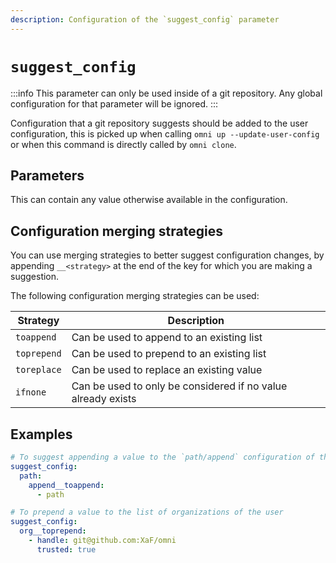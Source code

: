 ```yaml
---
description: Configuration of the `suggest_config` parameter
---
```


# `suggest_config`

:::info
This parameter can only be used inside of a git repository. Any global configuration for that parameter will be ignored.
:::

Configuration that a git repository suggests should be added to the user configuration, this is picked up when calling `omni up --update-user-config` or when this command is directly called by `omni clone`.

## Parameters

This can contain any value otherwise available in the configuration.

## Configuration merging strategies

You can use merging strategies to better suggest configuration changes, by appending `__<strategy>` at the end of the key for which you are making a suggestion.

The following configuration merging strategies can be used:

| Strategy | Description |
|----------|-------------|
| `toappend` | Can be used to append to an existing list |
| `toprepend` | Can be used to prepend to an existing list |
| `toreplace` | Can be used to replace an existing value |
| `ifnone` | Can be used to only be considered if no value already exists |

## Examples

```yaml
# To suggest appending a value to the `path/append` configuration of the user
suggest_config:
  path:
    append__toappend:
      - path

# To prepend a value to the list of organizations of the user
suggest_config:
  org__toprepend:
    - handle: git@github.com:XaF/omni
      trusted: true
```
